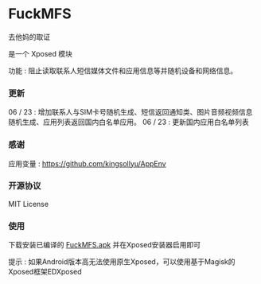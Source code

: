 # FuckMFS

去他妈的取证

是一个 Xposed 模块  
  
功能 : 阻止读取联系人短信媒体文件和应用信息等并随机设备和网络信息。

### 更新

06 / 23 : 增加联系人与SIM卡号随机生成、短信返回通知类、图片音频视频信息随机生成、应用列表返回国内白名单应用。
06 / 23 : 更新国内应用白名单列表

### 感谢

应用变量 : https://github.com/kingsollyu/AppEnv

### 开源协议

MIT License

### 使用

下载安装已编译的 [FuckMFS.apk](./FuckMFS.apk?raw=true) 并在Xposed安装器启用即可  
  
提示 : 如果Android版本高无法使用原生Xposed，可以使用基于Magisk的Xposed框架EDXposed